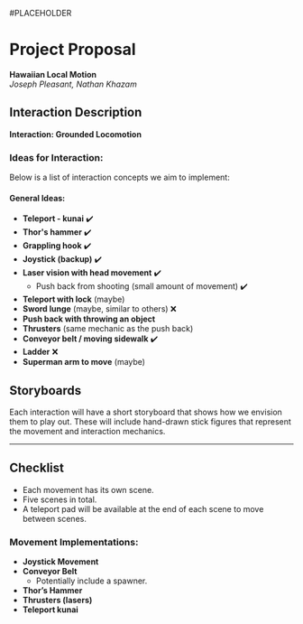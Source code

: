 #PLACEHOLDER

# Project Proposal  
**Hawaiian Local Motion**  
*Joseph Pleasant, Nathan Khazam*  

## Interaction Description  
**Interaction: Grounded Locomotion**  

### Ideas for Interaction:  
Below is a list of interaction concepts we aim to implement:

#### General Ideas:
- **Teleport - kunai** ✔️  
- **Thor's hammer** ✔️  
- **Grappling hook** ✔️  
- **Joystick (backup)** ✔️  
- **Laser vision with head movement** ✔️  
    - Push back from shooting (small amount of movement) ✔️  
- **Teleport with lock** (maybe)  
- **Sword lunge** (maybe, similar to others) ❌  
- **Push back with throwing an object**  
- **Thrusters** (same mechanic as the push back)  
- **Conveyor belt / moving sidewalk** ✔️  
- **Ladder** ❌  
- **Superman arm to move** (maybe)  

## Storyboards  
Each interaction will have a short storyboard that shows how we envision them to play out. These will include hand-drawn stick figures that represent the movement and interaction mechanics.

---

## Checklist  
- Each movement has its own scene.
- Five scenes in total.
- A teleport pad will be available at the end of each scene to move between scenes.

### Movement Implementations:
- **Joystick Movement**  
- **Conveyor Belt**  
    - Potentially include a spawner.  
- **Thor’s Hammer**  
- **Thrusters (lasers)**  
- **Teleport kunai**
